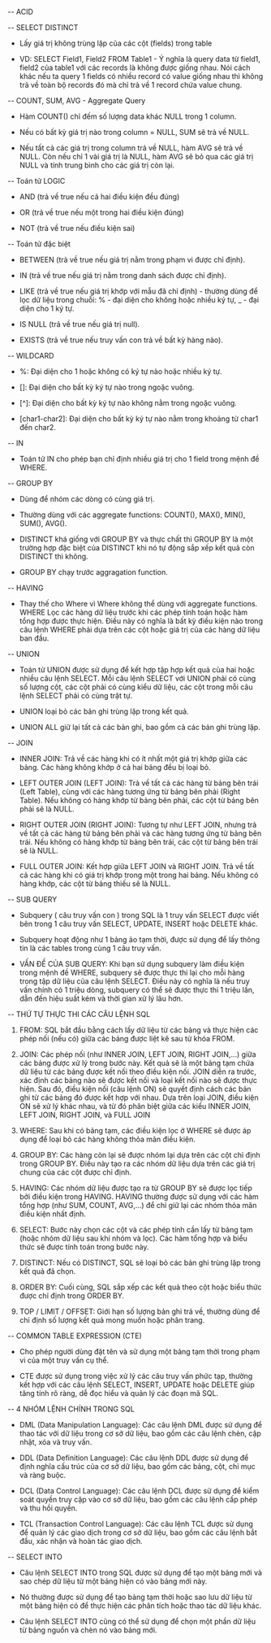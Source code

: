-- ACID

-- SELECT DISTINCT

- Lấy giá trị không trùng lặp của các cột (fields) trong table

- VD: SELECT Field1, Field2 FROM Table1 - Ý nghĩa là query data từ field1, field2 của table1 với các records là không được giống nhau. Nói cách khác nếu ta query 1 fields có nhiều record có value giống nhau thì không trả về toàn bộ records đó mà chỉ trả về 1 record chứa value chung.

-- COUNT, SUM, AVG - Aggregate Query

- Hàm COUNT() chỉ đếm số lượng data khác NULL trong 1 column.

- Nếu có bất kỳ giá trị nào trong column = NULL, SUM sẽ trả về NULL.

- Nếu tất cả các giá trị trong column trả về NULL, hàm AVG sẽ trả về NULL. Còn nếu chỉ 1 vài giá trị là NULL, hàm AVG sẽ bỏ qua các giá trị NULL và tính trung bình cho các giá trị còn lại.

-- Toán tử LOGIC

- AND (trả về true nếu cả hai điều kiện đều đúng)

- OR (trả về true nếu một trong hai điều kiện đúng)

- NOT (trả về true nếu điều kiện sai)

-- Toán tử đặc biệt

- BETWEEN (trả về true nếu giá trị nằm trong phạm vi được chỉ định).

- IN (trả về true nếu giá trị nằm trong danh sách được chỉ định).

- LIKE (trả về true nếu giá trị khớp với mẫu đã chỉ định) - thường dùng để lọc dữ liệu trong chuỗi: % - đại diện cho không hoặc nhiều ký tự, \_ - đại diện cho 1 ký tự.

- IS NULL (trả về true nếu giá trị null).

- EXISTS (trả về true nếu truy vấn con trả về bất kỳ hàng nào).

-- WILDCARD

- %: Đại diện cho 1 hoặc không có ký tự nào hoặc nhiều ký tự.

- []: Đại diện cho bất kỳ ký tự nào trong ngoặc vuông.

- [^]: Đại diện cho bất kỳ ký tự nào không nằm trong ngoặc vuông.

- [char1-char2]: Đại diện cho bất kỳ ký tự nào nằm trong khoảng từ char1 đến char2.

-- IN

- Toán tử IN cho phép bạn chỉ định nhiều giá trị cho 1 field trong mệnh đề WHERE.

-- GROUP BY

- Dùng để nhóm các dòng có cùng giá trị.

- Thường dùng với các aggregate functions: COUNT(), MAX(), MIN(), SUM(), AVG().

- DISTINCT khá giống với GROUP BY và thực chất thì GROUP BY là một trường hợp đặc biệt của DISTINCT khi nó tự động sắp xếp kết quả còn DISTINCT thì không.

- GROUP BY chạy trước aggragation function.

-- HAVING

- Thay thế cho Where vì Where không thể dùng với aggregate functions. WHERE Lọc các hàng dữ liệu trước khi các phép tính toán hoặc hàm tổng hợp được thực hiện. Điều này có nghĩa là bất kỳ điều kiện nào trong câu lệnh WHERE phải dựa trên các cột hoặc giá trị của các hàng dữ liệu ban đầu.

-- UNION

- Toán tử UNION được sử dụng để kết hợp tập hợp kết quả của hai hoặc nhiều câu lệnh SELECT. Mỗi câu lệnh SELECT với UNION phải có cùng số lượng cột, các cột phải có cùng kiểu dữ liệu, các cột trong mỗi câu lệnh SELECT phải có cùng trật tự.

- UNION loại bỏ các bản ghi trùng lặp trong kết quả.

- UNION ALL giữ lại tất cả các bản ghi, bao gồm cả các bản ghi trùng lặp.

-- JOIN

- INNER JOIN: Trả về các hàng khi có ít nhất một giá trị khớp giữa các bảng. Các hàng không khớp ở cả hai bảng đều bị loại bỏ.

- LEFT OUTER JOIN (LEFT JOIN): Trả về tất cả các hàng từ bảng bên trái (Left Table), cùng với các hàng tương ứng từ bảng bên phải (Right Table). Nếu không có hàng khớp từ bảng bên phải, các cột từ bảng bên phải sẽ là NULL.

- RIGHT OUTER JOIN (RIGHT JOIN): Tương tự như LEFT JOIN, nhưng trả về tất cả các hàng từ bảng bên phải và các hàng tương ứng từ bảng bên trái. Nếu không có hàng khớp từ bảng bên trái, các cột từ bảng bên trái sẽ là NULL.

- FULL OUTER JOIN: Kết hợp giữa LEFT JOIN và RIGHT JOIN. Trả về tất cả các hàng khi có giá trị khớp trong một trong hai bảng. Nếu không có hàng khớp, các cột từ bảng thiếu sẽ là NULL.

-- SUB QUERY

- Subquery ( câu truy vấn con ) trong SQL là 1 truy vấn SELECT được viết bên trong 1 câu truy vấn SELECT, UPDATE, INSERT hoặc DELETE khác.

- Subquery hoạt động như 1 bảng ảo tạm thời, được sử dụng để lấy thông tin là các tables trong cùng 1 câu truy vấn.

- VẤN ĐỀ CỦA SUB QUERY: Khi bạn sử dụng subquery làm điều kiện trong mệnh đề WHERE, subquery sẽ được thực thi lại cho mỗi hàng trong tập dữ liệu của câu lệnh SELECT. Điều này có nghĩa là nếu truy vấn chính có 1 triệu dòng, subquery có thể sẽ được thực thi 1 triệu lần, dẫn đến hiệu suất kém và thời gian xử lý lâu hơn.

-- THỨ TỰ THỰC THI CÁC CÂU LỆNH SQL

1. FROM: SQL bắt đầu bằng cách lấy dữ liệu từ các bảng và thực hiện các phép nối (nếu có) giữa các bảng được liệt kê sau từ khóa FROM.

2. JOIN: Các phép nối (như INNER JOIN, LEFT JOIN, RIGHT JOIN,...) giữa các bảng được xử lý trong bước này. Kết quả sẽ là một bảng tạm chứa dữ liệu từ các bảng được kết nối theo điều kiện nối. JOIN diễn ra trước, xác định các bảng nào sẽ được kết nối và loại kết nối nào sẽ được thực hiện. Sau đó, điều kiện nối (câu lệnh ON) sẽ quyết định cách các bản ghi từ các bảng đó được kết hợp với nhau. Dựa trên loại JOIN, điều kiện ON sẽ xử lý khác nhau, và từ đó phân biệt giữa các kiểu INNER JOIN, LEFT JOIN, RIGHT JOIN, và FULL JOIN

3. WHERE: Sau khi có bảng tạm, các điều kiện lọc ở WHERE sẽ được áp dụng để loại bỏ các hàng không thỏa mãn điều kiện.

4. GROUP BY: Các hàng còn lại sẽ được nhóm lại dựa trên các cột chỉ định trong GROUP BY. Điều này tạo ra các nhóm dữ liệu dựa trên các giá trị chung của các cột được chỉ định.

5. HAVING: Các nhóm dữ liệu được tạo ra từ GROUP BY sẽ được lọc tiếp bởi điều kiện trong HAVING. HAVING thường được sử dụng với các hàm tổng hợp (như SUM, COUNT, AVG,...) để chỉ giữ lại các nhóm thỏa mãn điều kiện nhất định.

6. SELECT: Bước này chọn các cột và các phép tính cần lấy từ bảng tạm (hoặc nhóm dữ liệu sau khi nhóm và lọc). Các hàm tổng hợp và biểu thức sẽ được tính toán trong bước này.

7. DISTINCT: Nếu có DISTINCT, SQL sẽ loại bỏ các bản ghi trùng lặp trong kết quả đã chọn.

8. ORDER BY: Cuối cùng, SQL sắp xếp các kết quả theo cột hoặc biểu thức được chỉ định trong ORDER BY.

9. TOP / LIMIT / OFFSET: Giới hạn số lượng bản ghi trả về, thường dùng để chỉ định số lượng kết quả mong muốn hoặc phân trang.

-- COMMON TABLE EXPRESSION (CTE)

- Cho phép người dùng đặt tên và sử dụng một bảng tạm thời trong phạm vi của một truy vấn cụ thể.

- CTE được sử dụng trong việc xử lý các câu truy vấn phức tạp, thường kết hợp với các câu lệnh SELECT, INSERT, UPDATE hoặc DELETE giúp tăng tính rõ ràng, dễ đọc hiểu và quản lý các đoạn mã SQL.

-- 4 NHÓM LỆNH CHÍNH TRONG SQL

- DML (Data Manipulation Language): Các câu lệnh DML được sử dụng để thao tác với dữ liệu trong cơ sở dữ liệu, bao gồm các câu lệnh chèn, cập nhật, xóa và truy vấn.

- DDL (Data Definition Language): Các câu lệnh DDL được sử dụng để định nghĩa cấu trúc của cơ sở dữ liệu, bao gồm các bảng, cột, chỉ mục và ràng buộc.

- DCL (Data Control Language): Các câu lệnh DCL được sử dụng để kiểm soát quyền truy cập vào cơ sở dữ liệu, bao gồm các câu lệnh cấp phép và thu hồi quyền.

- TCL (Transaction Control Language): Các câu lệnh TCL được sử dụng để quản lý các giao dịch trong cơ sở dữ liệu, bao gồm các câu lệnh bắt đầu, xác nhận và hoàn tác giao dịch.

-- SELECT INTO

- Câu lệnh SELECT INTO trong SQL được sử dụng để tạo một bảng mới và sao chép dữ liệu từ một bảng hiện có vào bảng mới này.

- Nó thường được sử dụng để tạo bảng tạm thời hoặc sao lưu dữ liệu từ một bảng hiện có để thực hiện các phân tích hoặc thao tác dữ liệu khác.

- Câu lệnh SELECT INTO cũng có thể sử dụng để chọn một phần dữ liệu từ bảng nguồn và chèn nó vào bảng mới.
